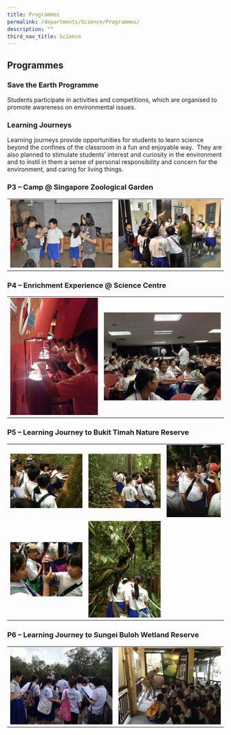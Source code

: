 ```yaml
---
title: Programmes
permalink: /departments/Science/Programmes/
description: ""
third_nav_title: Science
---
```

## Programmes 

### Save the Earth Programme 

Students participate in activities and competitions, which are organised to promote awareness on environmental issues.

### Learning Journeys

Learning journeys provide opportunities for students to learn science beyond the confines of the classroom in a fun and enjoyable way.  They are also planned to stimulate students’ interest and curiosity in the environment and to instil in them a sense of personal responsibility and concern for the environment, and caring for living things.

### P3 – Camp @ Singapore Zoological Garden

|  | |
| -------- | -------- | 
|    ![](/images/p3-camp-1.jpeg) | ![](/images/p3-camp-2.jpeg)|

### P4 – Enrichment Experience @ Science Centre

|  | |
| -------- | -------- | 
|   ![](/images/p4-camp-2.jpeg)  | ![](/images/p4-camp-1.jpeg)   |

### P5 – Learning Journey to Bukit Timah Nature Reserve

|  |  | |
| -------- | -------- | -------- |
|   ![](/images/p5-journey-5.jpeg)   |    ![](/images/p5-journey-1.jpeg)  |   ![](/images/p5-journey-2.jpeg)   |
|   ![](/images/p5-journey-3.jpeg)   |    ![](/images/p5-journey-4.jpeg)  |     |

### P6 – Learning Journey to Sungei Buloh Wetland Reserve

|  | |  
| -------- | -------- | 
|  ![](/images/p6-journey-2.jpeg)   |   ![](/images/p6-journey-1.jpeg)   |     



